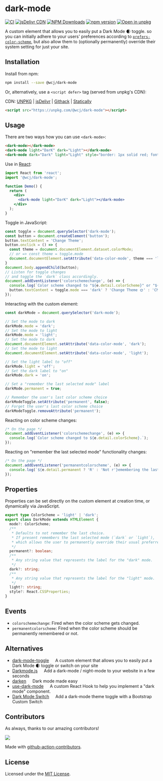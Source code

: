 dark-mode
===

[![CI](https://github.com/jaywcjlove/dark-mode/actions/workflows/ci.yml/badge.svg)](https://github.com/jaywcjlove/dark-mode/actions/workflows/ci.yml)
[![jsDelivr CDN](https://data.jsdelivr.com/v1/package/npm/@wcj/dark-mode/badge?style=rounded)](https://www.jsdelivr.com/package/npm/@wcj/dark-mode)
[![NPM Downloads](https://img.shields.io/npm/dm/@wcj/dark-mode.svg?style=flat)](https://www.npmjs.com/package/@wcj/dark-mode)
[![npm version](https://img.shields.io/npm/v/@wcj/dark-mode.svg)](https://www.npmjs.com/package/@wcj/dark-mode)
[![Open in unpkg](https://img.shields.io/badge/Open%20in-unpkg-blue)](https://uiwjs.github.io/npm-unpkg/#/pkg/@wcj/dark-mode/file/README.md)

A custom element that allows you to easily put a Dark Mode 🌒 toggle. so you can initially adhere to your users' preferences according to [`prefers-color-scheme`](https://drafts.csswg.org/mediaqueries-5/#prefers-color-scheme), but also allow them to (optionally permanently) override their system setting for just your site.

## Installation

Install from npm:

```bash
npm install --save @wcj/dark-mode
```

Or, alternatively, use a `<script defer>` tag (served from unpkg's CDN):

CDN: [UNPKG](https://unpkg.com/@wcj/dark-mode/dist/) | [jsDelivr](https://cdn.jsdelivr.net/npm/@wcj/dark-mode/) | [Githack](https://raw.githack.com/jaywcjlove/dark-mode/gh-pages/dark-mode.min.js) | [Statically](https://cdn.statically.io/gh/jaywcjlove/dark-mode/gh-pages/dark-mode.min.js)

```html
<script src="https://unpkg.com/@wcj/dark-mode"></script>
```

## Usage

There are two ways how you can use `<dark-mode>`:

```html
<dark-mode></dark-mode>
<dark-mode light="DarK" dark="Light"></dark-mode>
<dark-mode dark="Dark" light="Light" style="border: 1px solid red; font-size: 12px;"></dark-mode>
```

Use in [React](https://github.com/facebook/react):

```jsx
import React from 'react';
import '@wcj/dark-mode';

function Demo() {
  return (
    <div>
      <dark-mode light="DarK" dark="Light"></dark-mode>
    </div>
  );
}
```

Toggle in JavaScript: 

```js
const toggle = document.querySelector('dark-mode');
const button = document.createElement('button');
button.textContent = 'Change Theme';
button.onclick = () => {
  const theme = document.documentElement.dataset.colorMode;
  // or => const theme = toggle.mode
  document.documentElement.setAttribute('data-color-mode', theme === 'light' ? 'dark' : 'light');
}
document.body.appendChild(button);
// Listen for toggle changes
// and toggle the `dark` class accordingly.
document.addEventListener('colorschemechange', (e) => {
  console.log(`Color scheme changed to "${e.detail.colorScheme}" or "${toggle.mode}".`);
  button.textContent = toggle.mode === 'dark' ? 'Change Theme 🌞' : 'Change Theme 🌒';
});
```

Interacting with the custom element:

```js
const darkMode = document.querySelector('dark-mode');

// Set the mode to dark
darkMode.mode = 'dark';
// Set the mode to light
darkMode.mode = 'light';
// Set the mode to dark
document.documentElement.setAttribute('data-color-mode', 'dark');
// Set the mode to light
document.documentElement.setAttribute('data-color-mode', 'light');

// Set the light label to "off"
darkMode.light = 'off';
// Set the dark label to "on"
darkMode.dark = 'on';

// Set a "remember the last selected mode" label
darkMode.permanent = true;

// Remember the user's last color scheme choice
darkModeToggle.setAttribute('permanent', false);
// Forget the user's last color scheme choice
darkModeToggle.removeAttribute('permanent');
```

Reacting on color scheme changes:

```js
/* On the page */
document.addEventListener('colorschemechange', (e) => {
  console.log(`Color scheme changed to ${e.detail.colorScheme}.`);
});
```

Reacting on "remember the last selected mode" functionality changes:

```js
/* On the page */
document.addEventListener('permanentcolorscheme', (e) => {
  console.log(`${e.detail.permanent ? 'R' : 'Not r'}emembering the last selected mode.`);
});
```

## Properties

Properties can be set directly on the custom element at creation time, or dynamically via JavaScript.

```typescript
export type ColorScheme = 'light' | 'dark';
export class DarkMode extends HTMLElement {
  mode?: ColorScheme;
  /**
   * Defaults to not remember the last choice.
   * If present remembers the last selected mode (`dark` or `light`),
   * which allows the user to permanently override their usual preferred color scheme.
   */
  permanent?: boolean;
  /**
   * Any string value that represents the label for the "dark" mode.
   */
  dark?: string;
  /**
   * Any string value that represents the label for the "light" mode.
   */
  light?: string;
  style?: React.CSSProperties;
}
```

## Events

- `colorschemechange`: Fired when the color scheme gets changed.
- `permanentcolorscheme`: Fired when the color scheme should be permanently remembered or not.

## Alternatives

- [dark-mode-toggle](https://github.com/GoogleChromeLabs/dark-mode-toggle) <img align="bottom" height="13" src="https://img.shields.io/github/stars/GoogleChromeLabs/dark-mode-toggle.svg?label=" /> A custom element that allows you to easily put a Dark Mode 🌒 toggle or switch on your site
- [Darkmode.js](https://github.com/sandoche/Darkmode.js) <img align="bottom" height="13" src="https://img.shields.io/github/stars/sandoche/Darkmode.js.svg?label=" /> Add a dark-mode / night-mode to your website in a few seconds
- [darken](https://github.com/ColinEspinas/darken) <img align="bottom" height="13" src="https://img.shields.io/github/stars/ColinEspinas/darken.svg?label=" /> Dark mode made easy
- [use-dark-mode](https://github.com/donavon/use-dark-mode) <img align="bottom" height="13" src="https://img.shields.io/github/stars/donavon/use-dark-mode.svg?label=" /> A custom React Hook to help you implement a "dark mode" component.
- [Dark Mode Switch](https://github.com/coliff/dark-mode-switch) <img align="bottom" height="13" src="https://img.shields.io/github/stars/coliff/dark-mode-switch.svg?label=" /> Add a dark-mode theme toggle with a Bootstrap Custom Switch

## Contributors

As always, thanks to our amazing contributors!

<a href="https://github.com/jaywcjlove/dark-mode/graphs/contributors">
  <img src="https://jaywcjlove.github.io/dark-mode/CONTRIBUTORS.svg" />
</a>

Made with [github-action-contributors](https://github.com/jaywcjlove/github-action-contributors).

## License

Licensed under the [MIT License](https://opensource.org/licenses/MIT).
